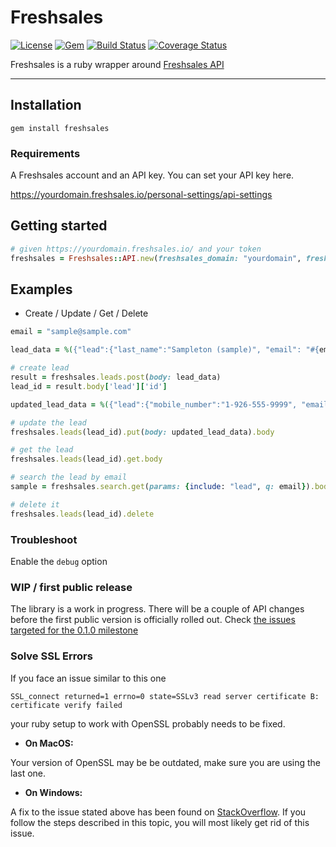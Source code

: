 # Freshsales

[![License](https://img.shields.io/badge/license-MIT-green.svg?style=flat)](https://github.com/DragonBox/freshsales/blob/master/LICENSE)
[![Gem](https://img.shields.io/gem/v/freshsales.svg?style=flat)](https://rubygems.org/gems/freshsales)
[![Build Status](https://img.shields.io/circleci/project/DragonBox/freshsales/master.svg?style=flat)](https://circleci.com/gh/DragonBox/freshsales)
[![Coverage Status](https://coveralls.io/repos/github/DragonBox/freshsales/badge.svg?branch=master)](https://coveralls.io/github/DragonBox/freshsales?branch=master)

Freshsales is a ruby wrapper around [Freshsales API](https://www.freshsales.io/api/)

---

## Installation

```shell
gem install freshsales
```

### Requirements

A Freshsales account and an API key. You can set your API key here.

https://yourdomain.freshsales.io/personal-settings/api-settings

## Getting started

```ruby
# given https://yourdomain.freshsales.io/ and your token
freshsales = Freshsales::API.new(freshsales_domain: "yourdomain", freshsales_apikey: "...")
```

## Examples

* Create / Update / Get / Delete

```ruby
email = "sample@sample.com"

lead_data = %({"lead":{"last_name":"Sampleton (sample)", "email": "#{email}"}})

# create lead
result = freshsales.leads.post(body: lead_data)
lead_id = result.body['lead']['id']

updated_lead_data = %({"lead":{"mobile_number":"1-926-555-9999", "email": "#{email}"}})

# update the lead
freshsales.leads(lead_id).put(body: updated_lead_data).body

# get the lead
freshsales.leads(lead_id).get.body

# search the lead by email
sample = freshsales.search.get(params: {include: "lead", q: email}).body.first

# delete it
freshsales.leads(lead_id).delete
```

### Troubleshoot

Enable the `debug` option

### WIP / first public release

The library is a work in progress. There will be a couple of API changes before the first public version is officially rolled out. Check [the issues targeted for the 0.1.0 milestone](https://github.com/DragonBox/freshsales/issues?q=is%3Aopen+is%3Aissue+milestone%3A0.1.0)

### Solve SSL Errors

If you face an issue similar to this one

```shell
SSL_connect returned=1 errno=0 state=SSLv3 read server certificate B: certificate verify failed
```
your ruby setup to work with OpenSSL probably needs to be fixed.

 * __On MacOS:__

Your version of OpenSSL may be be outdated, make sure you are using the last one.

 * __On Windows:__

A fix to the issue stated above has been found on [StackOverflow](http://stackoverflow.com/questions/5720484/how-to-solve-certificate-verify-failed-on-windows). If you follow the steps described in this topic, you will most likely get rid of this issue.
